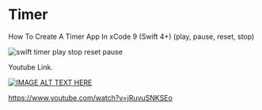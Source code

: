 # Timer
How To Create A Timer App In xCode 9 (Swift 4+) (play, pause, reset, stop)

![swift timer play stop reset pause](https://i.ibb.co/1X8Ty7s/timer.png)

Youtube Link.

[![IMAGE ALT TEXT HERE](https://img.youtube.com/vi/jRuvuSNKSEo/0.jpg)](https://www.youtube.com/watch?v=jRuvuSNKSEo)

https://www.youtube.com/watch?v=jRuvuSNKSEo
